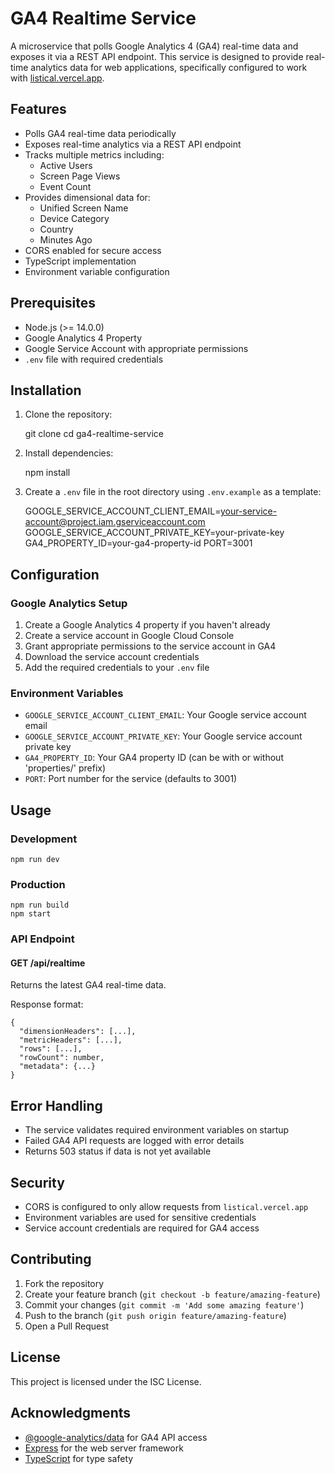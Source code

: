 # GA4 Realtime Service

A microservice that polls Google Analytics 4 (GA4) real-time data and exposes it via a REST API endpoint. This service is designed to provide real-time analytics data for web applications, specifically configured to work with [listical.vercel.app](https://listical.vercel.app).

## Features

- Polls GA4 real-time data periodically 
- Exposes real-time analytics via a REST API endpoint
- Tracks multiple metrics including:
  - Active Users
  - Screen Page Views
  - Event Count
- Provides dimensional data for:
  - Unified Screen Name
  - Device Category
  - Country
  - Minutes Ago
- CORS enabled for secure access
- TypeScript implementation
- Environment variable configuration

## Prerequisites

- Node.js (>= 14.0.0)
- Google Analytics 4 Property
- Google Service Account with appropriate permissions
- `.env` file with required credentials

## Installation

1. Clone the repository:

    git clone <repository-url>
    cd ga4-realtime-service

2. Install dependencies:

    npm install

3. Create a `.env` file in the root directory using `.env.example` as a template:

    GOOGLE_SERVICE_ACCOUNT_CLIENT_EMAIL=your-service-account@project.iam.gserviceaccount.com
    GOOGLE_SERVICE_ACCOUNT_PRIVATE_KEY=your-private-key
    GA4_PROPERTY_ID=your-ga4-property-id
    PORT=3001

## Configuration

### Google Analytics Setup

1. Create a Google Analytics 4 property if you haven't already
2. Create a service account in Google Cloud Console
3. Grant appropriate permissions to the service account in GA4
4. Download the service account credentials
5. Add the required credentials to your `.env` file

### Environment Variables

- `GOOGLE_SERVICE_ACCOUNT_CLIENT_EMAIL`: Your Google service account email
- `GOOGLE_SERVICE_ACCOUNT_PRIVATE_KEY`: Your Google service account private key
- `GA4_PROPERTY_ID`: Your GA4 property ID (can be with or without 'properties/' prefix)
- `PORT`: Port number for the service (defaults to 3001)

## Usage

### Development

    npm run dev

### Production

    npm run build
    npm start

### API Endpoint

#### GET /api/realtime

Returns the latest GA4 real-time data.

Response format:

    {
      "dimensionHeaders": [...],
      "metricHeaders": [...],
      "rows": [...],
      "rowCount": number,
      "metadata": {...}
    }

## Error Handling

- The service validates required environment variables on startup
- Failed GA4 API requests are logged with error details
- Returns 503 status if data is not yet available

## Security

- CORS is configured to only allow requests from `listical.vercel.app`
- Environment variables are used for sensitive credentials
- Service account credentials are required for GA4 access

## Contributing

1. Fork the repository
2. Create your feature branch (`git checkout -b feature/amazing-feature`)
3. Commit your changes (`git commit -m 'Add some amazing feature'`)
4. Push to the branch (`git push origin feature/amazing-feature`)
5. Open a Pull Request

## License

This project is licensed under the ISC License.

## Acknowledgments

- [@google-analytics/data](https://www.npmjs.com/package/@google-analytics/data) for GA4 API access
- [Express](https://expressjs.com/) for the web server framework
- [TypeScript](https://www.typescriptlang.org/) for type safety
